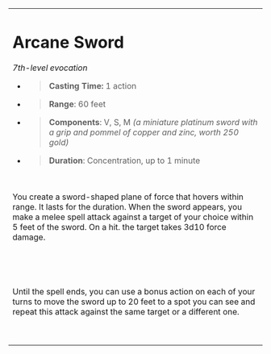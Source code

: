 
<table><tbody><tr class="odd"><td><h1 id="arcane-sword"><strong>Arcane Sword</strong></h1><p><em>7th-level evocation</em></p><ul><li><blockquote><p><strong>Casting Time:</strong> 1 action</p></blockquote></li><li><blockquote><p><strong>Range</strong>: 60 feet</p></blockquote></li><li><blockquote><p><strong>Components</strong>: V, S, M <em>(a miniature platinum sword with a grip and pommel of copper and zinc, worth 250 gold)</em></p></blockquote></li><li><blockquote><p><strong>Duration</strong>: Concentration, up to 1 minute</p></blockquote></li></ul><p> </p><p>You create a sword-shaped plane of force that hovers within range. It lasts for the duration. When the sword appears, you make a melee spell attack against a target of your choice within 5 feet of the sword. On a hit. the target takes 3d10 force damage.</p><p> </p><p> </p><p>Until the spell ends, you can use a bonus action on each of your turns to move the sword up to 20 feet to a spot you can see and repeat this attack against the same target or a different one.</p><p> </p></td></tr></tbody></table>